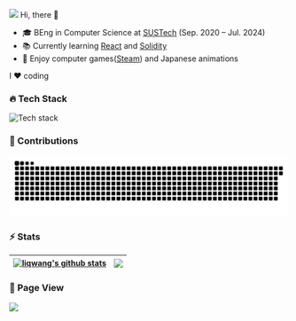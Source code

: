 <img src="https://emojis.slackmojis.com/emojis/images/1531849430/4246/blob-sunglasses.gif" width="30"> Hi, there 👋

- 🎓 BEng in Computer Science at [SUSTech](https://sustech.edu.cn/en) (Sep. 2020 – Jul. 2024)
- 📚 Currently learning [React](https://react.dev) and [Solidity](https://soliditylang.org)
- 🥰 Enjoy computer games([Steam](https://steamcommunity.com/profiles/76561198387161037)) and Japanese animations

I ❤️ coding

### 🔥 Tech Stack

![Tech stack](https://skillicons.dev/icons?i=linux,python,java,spring,maven,mysql,redis,kafka,prometheus,nginx,docker,git&theme=light)

### 🚀 Contributions
<picture>
  <source media="(prefers-color-scheme: dark)" srcset="./assets/contribution-snake-dark.svg" />
  <source media="(prefers-color-scheme: light)" srcset="./assets/contribution-snake.svg" />
  <img alt="github-snake" src="./assets/contribution-snake.svg" />
</picture>

### ⚡ Stats

| <a href="https://github.com/anuraghazra/github-readme-stats"><img align="center" src="https://github-readme-stats.vercel.app/api?username=liqwang&show_icons=true&hide_border=true" alt="liqwang's github stats" /></a> | <a href="https://github.com/anuraghazra/github-readme-stats"><img align="center" src="https://github-readme-stats.vercel.app/api/top-langs/?username=liqwang&layout=compact&hide_border=true&exclude_repo=liqwang.github.io&hide=html" /></a> |
| ------------------------------------------------------------ | ------------------------------------------------------------ |

### 👀 Page View
![](https://profile-counter.glitch.me/liqwang/count.svg)
